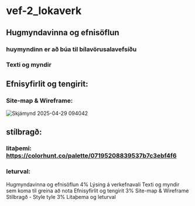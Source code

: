 # vef-2_lokaverk


## Hugmyndavinna og efnisöflun
### huymyndinn er að búa til bílavörusalavefsíðu
### Texti og myndir


## Efnisyfirlit og tengirit:
### Site-map & Wireframe:
![Skjámynd 2025-04-29 094042](https://github.com/user-attachments/assets/0d826244-46cf-44c5-be84-71bc3ba5b44e)


## stílbragð: 
### litaþemi: https://colorhunt.co/palette/07195208839537b7c3ebf4f6
### leturval:


Hugmyndavinna og efnisöflun 4%
Lýsing á verkefnavali
Texti og myndir sem koma til greina að nota
Efnisyfirlit og tengirit 3%
Site-map & Wireframe
Stílbragð - Style tyle 3%
Litaþema og leturval
